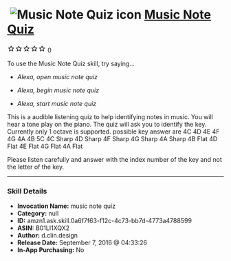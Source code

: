 # &nbsp;<img src="skill_icon" alt="Music Note Quiz icon" width="36"> [Music Note Quiz](http://alexa.amazon.com/#skills/amzn1.ask.skill.0a6f7f63-f12c-4c73-bb7d-4773a4788599)
![0 stars](../../images/ic_star_border_black_18dp_1x.png)![0 stars](../../images/ic_star_border_black_18dp_1x.png)![0 stars](../../images/ic_star_border_black_18dp_1x.png)![0 stars](../../images/ic_star_border_black_18dp_1x.png)![0 stars](../../images/ic_star_border_black_18dp_1x.png) 0

To use the Music Note Quiz skill, try saying...

* *Alexa, open music note quiz*

* *Alexa, begin music note quiz*

* *Alexa, start music note quiz*

This is a audible listening quiz to help identifying notes in music.
You will hear a tone play on the piano.  The quiz will ask you to identify the key.
Currently only 1 octave is supported.
possible key answer are
4C
4D
4E
4F
4G
4A
4B
5C
4C Sharp
4D Sharp
4F Sharp
4G Sharp
4A Sharp
4B Flat
4D Flat
4E Flat
4G Flat
4A Flat


Please listen carefully and answer with the index number of the key and not the letter of the key.

***

### Skill Details

* **Invocation Name:** music note quiz
* **Category:** null
* **ID:** amzn1.ask.skill.0a6f7f63-f12c-4c73-bb7d-4773a4788599
* **ASIN:** B01LI1XQX2
* **Author:** d.clin.design
* **Release Date:** September 7, 2016 @ 04:33:26
* **In-App Purchasing:** No
